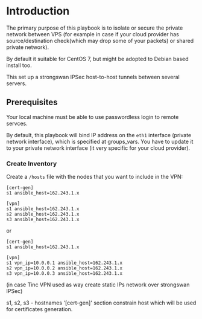 # Introduction

The primary purpose of this playbook is to isolate or secure the private network between VPS
(for example in case if your cloud provider has source/destination check(which may drop some of your packets)
 or shared private network).
 
By default it suitable for CentOS 7, but might be adopted to Debian based install too.

This set up a strongswan IPSec host-to-host tunnels between several servers. 

## Prerequisites

Your local machine must be able to use passwordless login to remote servces.

By default, this playbook will bind IP address on the `eth1` interface (private network interface),
which is specified at groups_vars. You have to update it to your private network interface 
(it very specific for your cloud provider).

### Create Inventory

Create a `/hosts` file with the nodes that you want to include in the VPN:

```
[cert-gen]
s1 ansible_host=162.243.1.x

[vpn]
s1 ansible_host=162.243.1.x
s2 ansible_host=162.243.1.x
s3 ansible_host=162.243.1.x
```

or 

```
[cert-gen]
s1 ansible_host=162.243.1.x

[vpn]
s1 vpn_ip=10.0.0.1 ansible_host=162.243.1.x
s2 vpn_ip=10.0.0.2 ansible_host=162.243.1.x
s3 vpn_ip=10.0.0.3 ansible_host=162.243.1.x
```

(in case Tinc VPN used as way create static IPs network over strongswan IPSec)

s1, s2, s3 - hostnames
'[cert-gen]' section constrain host which will be used for certificates generation.

 